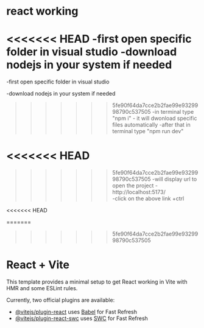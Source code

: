 # react working
<<<<<<< HEAD
 -first open specific folder in visual studio
 -download nodejs in your system if needed
=======
  
  -first open specific folder in visual studio
 
 -download nodejs in your system if needed
 
>>>>>>> 5fe90f64da7cce2b2fae99e9329998790c537505
 -in terminal type  "npm i" 
        - it will dwonload specific  files automatically
        -after that in terminal type "npm run dev"

<<<<<<< HEAD
=======
 
>>>>>>> 5fe90f64da7cce2b2fae99e9329998790c537505
  -will display url to open the project
       -    http://localhost:5173/   
       -click on the above link +ctrl




<<<<<<< HEAD



=======
>>>>>>> 5fe90f64da7cce2b2fae99e9329998790c537505
# React + Vite

This template provides a minimal setup to get React working in Vite with HMR and some ESLint rules.

Currently, two official plugins are available:

- [@vitejs/plugin-react](https://github.com/vitejs/vite-plugin-react/blob/main/packages/plugin-react/README.md) uses [Babel](https://babeljs.io/) for Fast Refresh
- [@vitejs/plugin-react-swc](https://github.com/vitejs/vite-plugin-react-swc) uses [SWC](https://swc.rs/) for Fast Refresh



